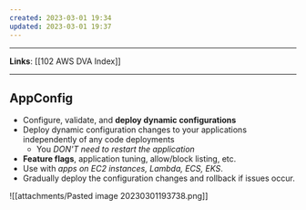 ```yaml
---
created: 2023-03-01 19:34
updated: 2023-03-01 19:37
---
```

---
**Links**: [[102 AWS DVA Index]]

---
## AppConfig
- Configure, validate, and **deploy dynamic configurations**
- Deploy dynamic configuration changes to your applications independently of any code deployments
	- You *DON'T need to restart the application*
- **Feature flags**, application tuning, allow/block listing, etc.
- Use with *apps on EC2 instances, Lambda, ECS, EKS*.
- Gradually deploy the configuration changes and rollback if issues occur.

![[attachments/Pasted image 20230301193738.png]]